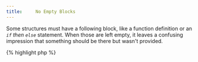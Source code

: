 ```yaml
---
title:     No Empty Blocks
---
```


Some structures must have a following block, like a function definition or an _`if` then `else`_ statement. When those are left empty, it leaves a confusing impression that something should be there but wasn't provided. 

{% highlight php %}
<?php
if (!file_exists('theFile.txt')) {

} else {
	print "Couldn't find the file\n";
}

function x() {

}

{% endhighlight %}


Most of the time, code is expected and not finding it is confusing. Commenting out such block is a good idea. Other alternatives are to use it as a default case or set some basic behavior (logging an exception but not processing it further), leaving room for it to be updated later.

It is recommended to avoid empty blocks in any situations. 


### Rule Details

The following patterns are considered warnings:

{% highlight php %}
<?php
// inverting the condition or setting a default case?
if ($condition) { } 
else {
	// doSomething
}

try {
	// doSomething
} catch (SomeException $e) { }
  finally { }

function y() { }

class Foo {
	// unless overwritten or overwritting
	function bar() { }
}

// Except for exceptions
class Foo extends Bar {}

while (fgets($fp, 10)) { }

{% endhighlight %}{: .warning }


The following patterns are not considered warnings:

{% highlight php %}
<?php
class Foo extends Exceptions {

}

{% endhighlight %}{: .ok }




### When Not To Use This Rule

When using empty blocks conflicts with other rules (like never using negative conditions), this may lead to create empty blocks.


